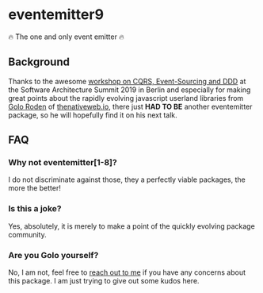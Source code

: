 # eventemitter9
🔥 The one and only event emitter 🔥

## Background
Thanks to the awesome 
[workshop on CQRS, Event-Sourcing and DDD](https://software-architecture-summit.de/domain-driven-design/cqrs-event-sourcing-und-ddd-theorie-und-praxis-teil-1/) 
at the Software Architecture Summit 2019 in Berlin and especially for making great points about the rapidly evolving 
javascript userland libraries from [Golo Roden](https://github.com/goloroden) of 
[thenativeweb.io](https://www.thenativeweb.io/#who-we-are), there just **HAD TO BE** another eventemitter package, so he 
will hopefully find it on his next talk.

## FAQ
### Why not eventemitter[1-8]?
I do not discriminate against those, they a perfectly viable packages, the more the better!

### Is this a joke?
Yes, absolutely, it is merely to make a point of the quickly evolving package community.

### Are you Golo yourself?
No, I am not, feel free to [reach out to me](https://github.com/ArSn) if you have any concerns about this package. 
I am just trying to give out some kudos here.